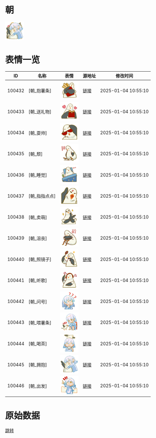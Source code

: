# 朝

<img src="./cover.png" height="60" alt="cover" />

# 表情一览

|ID|名称|表情|源地址|修改时间|
|----|----|----|----|----|
|100432|[朝_抱薯条]|<img src="./pic/100432_%5B朝_抱薯条%5D.png" height="60" alt="抱薯条"/>|[链接](https://i0.hdslb.com/bfs/garb/96bd3a4b2e4be6193564b9593d579f86adbf6928.png)|2025-01-04 10:55:10|
|100433|[朝_送礼物]|<img src="./pic/100433_%5B朝_送礼物%5D.png" height="60" alt="送礼物"/>|[链接](https://i0.hdslb.com/bfs/garb/fd0a2319db6f9fb44415bbcd04f38df2db6c0953.png)|2025-01-04 10:55:10|
|100434|[朝_耍帅]|<img src="./pic/100434_%5B朝_耍帅%5D.png" height="60" alt="耍帅"/>|[链接](https://i0.hdslb.com/bfs/garb/23b27baa16373b73b8bfd86b3be88e86b522877b.png)|2025-01-04 10:55:10|
|100435|[朝_颓]|<img src="./pic/100435_%5B朝_颓%5D.png" height="60" alt="颓"/>|[链接](https://i0.hdslb.com/bfs/garb/6862d2f620cbcdf6563075dadbb9cada2aba7ee9.png)|2025-01-04 10:55:10|
|100436|[朝_睡觉]|<img src="./pic/100436_%5B朝_睡觉%5D.png" height="60" alt="睡觉"/>|[链接](https://i0.hdslb.com/bfs/garb/0699670d1578cae768e87d3ad0f0b35b4a4d2941.png)|2025-01-04 10:55:10|
|100437|[朝_指指点点]|<img src="./pic/100437_%5B朝_指指点点%5D.png" height="60" alt="指指点点"/>|[链接](https://i0.hdslb.com/bfs/garb/d64c88b985f933b7d4b7076e43f7d1f76d15a574.png)|2025-01-04 10:55:10|
|100438|[朝_卖萌]|<img src="./pic/100438_%5B朝_卖萌%5D.png" height="60" alt="卖萌"/>|[链接](https://i0.hdslb.com/bfs/garb/f0c32f262b43586b3234a2cf75366840f2dec756.png)|2025-01-04 10:55:10|
|100439|[朝_沮丧]|<img src="./pic/100439_%5B朝_沮丧%5D.png" height="60" alt="沮丧"/>|[链接](https://i0.hdslb.com/bfs/garb/affdf5ab9ef5c4c5686cbfaab3b72655ece02f26.png)|2025-01-04 10:55:10|
|100440|[朝_照镜子]|<img src="./pic/100440_%5B朝_照镜子%5D.png" height="60" alt="照镜子"/>|[链接](https://i0.hdslb.com/bfs/garb/4fc33886caee7056af328a922d82f8e915618975.png)|2025-01-04 10:55:10|
|100441|[朝_听歌]|<img src="./pic/100441_%5B朝_听歌%5D.png" height="60" alt="听歌"/>|[链接](https://i0.hdslb.com/bfs/garb/e2139464adb6e9896ad1fbb12ec454800e698211.png)|2025-01-04 10:55:10|
|100442|[朝_问号]|<img src="./pic/100442_%5B朝_问号%5D.png" height="60" alt="问号"/>|[链接](https://i0.hdslb.com/bfs/garb/7ccefc570d7f680cc237c53248aeb173289e36a6.png)|2025-01-04 10:55:10|
|100443|[朝_喂薯条]|<img src="./pic/100443_%5B朝_喂薯条%5D.png" height="60" alt="喂薯条"/>|[链接](https://i0.hdslb.com/bfs/garb/8e862412b9909e3fd19fa8f18abbfb06585aace3.png)|2025-01-04 10:55:10|
|100444|[朝_喝茶]|<img src="./pic/100444_%5B朝_喝茶%5D.png" height="60" alt="喝茶"/>|[链接](https://i0.hdslb.com/bfs/garb/40b4f0cc7fe98a1b942e45a72dc4dc7cf8efd261.png)|2025-01-04 10:55:10|
|100445|[朝_拥抱]|<img src="./pic/100445_%5B朝_拥抱%5D.png" height="60" alt="拥抱"/>|[链接](https://i0.hdslb.com/bfs/garb/a82828054d2e9f535408cf801683377f499e8733.png)|2025-01-04 10:55:10|
|100446|[朝_出发]|<img src="./pic/100446_%5B朝_出发%5D.png" height="60" alt="出发"/>|[链接](https://i0.hdslb.com/bfs/garb/2cd093d90b6b7009c41e47a2954f8f406637cd1c.png)|2025-01-04 10:55:10|

# 原始数据

[跳转](./raw.json)

